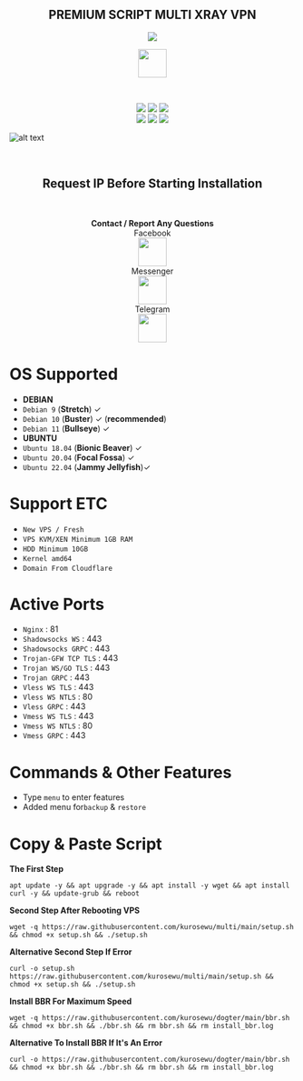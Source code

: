 <h2 align="center">PREMIUM SCRIPT MULTI XRAY VPN</h2>
<p align="center"><img src="https://img.shields.io/badge/VERSION-V3.0 (LATEST VERSION)-green.svg"></p>
<p align="center"><img src="https://cdn.jsdelivr.net/npm/simple-icons@3.0.1/icons/github.svg" height='50'></p><br>
<p align="center"><img src="https://img.shields.io/badge/DEBIAN-9-red.svg"> <img src="https://img.shields.io/badge/DEBIAN-10-red.svg"> <img src="https://img.shields.io/badge/DEBIAN-11-red.svg"><br> <img src="https://img.shields.io/badge/UBUNTU-18.04-blue.svg"> <img src="https://img.shields.io/badge/UBUNTU-20.04-blue.svg"> <img src="https://img.shields.io/badge/UBUNTU-22.04-blue.svg"></p>

![alt text](https://raw.githubusercontent.com/kurosewu/multi/main/pict/IMG_20221021_141336.jpg)

<br>
<h2 align="center">Request IP Before Starting Installation </h2><br>
<p align="center"><b>Contact / Report Any Questions </b>
<br>Facebook
<br><a href="https://fb.com/zan404"> <img src="https://cdn.jsdelivr.net/npm/simple-icons@3.0.1/icons/facebook.svg" height='50'> </a>
<br>Messenger
<br><a href="https://m.me/zan404"> <img src="https://cdn.jsdelivr.net/npm/simple-icons@3.0.1/icons/messenger.svg" height='50'> </a>
<br>Telegram
<br><a href="https://t.me/zann404"> <img src="https://cdn.jsdelivr.net/npm/simple-icons@3.0.1/icons/telegram.svg" height='50'> </a><br>

# OS Supported
* <b>DEBIAN</b>
* `Debian 9` (<b>Stretch</b>) ✓
* `Debian 10` (<b>Buster</b>) ✓ (<b>recommended</b>)
* `Debian 11` (<b>Bullseye</b>) ✓
* <b>UBUNTU</b>
* `Ubuntu 18.04` (<b>Bionic Beaver</b>) ✓
* `Ubuntu 20.04` (<b>Focal Fossa</b>) ✓
* `Ubuntu 22.04` (<b>Jammy Jellyfish</b>)✓

# Support ETC
* `New VPS / Fresh`
* `VPS KVM/XEN Minimum 1GB RAM`
* `HDD Minimum 10GB`
* `Kernel amd64`
* `Domain From Cloudflare`

# Active Ports
* `Nginx`              : 81
* `Shadowsocks WS`     : 443
* `Shadowsocks GRPC`   : 443
* `Trojan-GFW TCP TLS` : 443
* `Trojan WS/GO TLS`   : 443
* `Trojan GRPC`        : 443
* `Vless WS TLS`       : 443
* `Vless WS NTLS`      : 80
* `Vless GRPC`         : 443
* `Vmess WS TLS`       : 443
* `Vmess WS NTLS`      : 80
* `Vmess GRPC`         : 443

# Commands & Other Features
* Type `menu` to enter features
* Added menu for`backup` & `restore`

# Copy & Paste Script
<b>The First Step</b>
```
apt update -y && apt upgrade -y && apt install -y wget && apt install curl -y && update-grub && reboot
```
<b>Second Step After Rebooting VPS</b>
```
wget -q https://raw.githubusercontent.com/kurosewu/multi/main/setup.sh && chmod +x setup.sh && ./setup.sh
```
<b>Alternative Second Step If Error</b>
```
curl -o setup.sh https://raw.githubusercontent.com/kurosewu/multi/main/setup.sh && chmod +x setup.sh && ./setup.sh
```
<b>Install BBR For Maximum Speed</b>
```
wget -q https://raw.githubusercontent.com/kurosewu/dogter/main/bbr.sh && chmod +x bbr.sh && ./bbr.sh && rm bbr.sh && rm install_bbr.log
```
<b>Alternative To Install BBR If It's An Error</b>
```
curl -o https://raw.githubusercontent.com/kurosewu/dogter/main/bbr.sh && chmod +x bbr.sh && ./bbr.sh && rm bbr.sh && rm install_bbr.log
```
